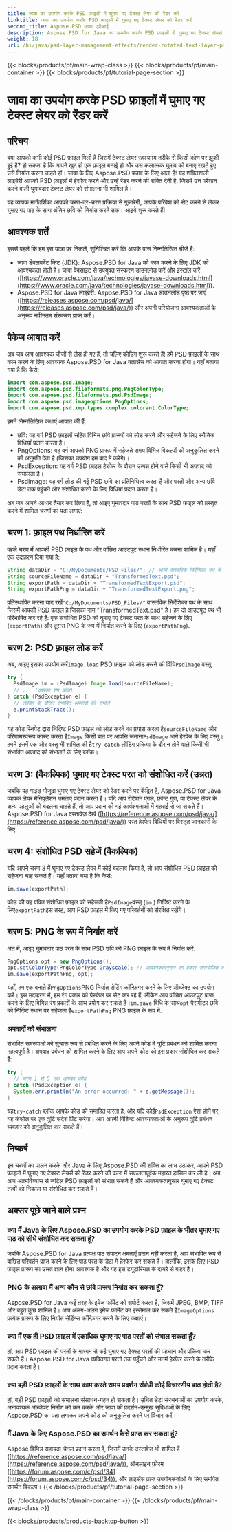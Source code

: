 ```yaml
---
title: जावा का उपयोग करके PSD फ़ाइलों में घुमाए गए टेक्स्ट लेयर को रेंडर करें
linktitle: जावा का उपयोग करके PSD फ़ाइलों में घुमाए गए टेक्स्ट लेयर को रेंडर करें
second_title: Aspose.PSD जावा एपीआई
description: Aspose.PSD for Java का उपयोग करके PSD फ़ाइलों से घुमाए गए टेक्स्ट लेयर्स को निकालने और रेंडर करने का तरीका जानें। यह चरण-दर-चरण मार्गदर्शिका सेटअप से लेकर निर्यात तक सब कुछ कवर करती है।
weight: 18
url: /hi/java/psd-layer-management-effects/render-rotated-text-layer-psd/
---
```


{{< blocks/products/pf/main-wrap-class >}}
{{< blocks/products/pf/main-container >}}
{{< blocks/products/pf/tutorial-page-section >}}

# जावा का उपयोग करके PSD फ़ाइलों में घुमाए गए टेक्स्ट लेयर को रेंडर करें

## परिचय

क्या आपको कभी कोई PSD फ़ाइल मिली है जिसमें टेक्स्ट लेयर रहस्यमय तरीके से किसी कोण पर झुकी हुई है? हो सकता है कि आपने खुद ही एक फ़ाइल बनाई हो और उस कलात्मक घुमाव को बनाए रखते हुए उसे निर्यात करना चाहते हों। जावा के लिए Aspose.PSD बचाव के लिए आता है! यह शक्तिशाली लाइब्रेरी आपको PSD फ़ाइलों में हेरफेर करने और उन्हें रेंडर करने की शक्ति देती है, जिसमें उन परेशान करने वाली घुमावदार टेक्स्ट लेयर को संभालना भी शामिल है। 

यह व्यापक मार्गदर्शिका आपको चरण-दर-चरण प्रक्रिया से गुज़ारेगी, आपके परिवेश को सेट करने से लेकर घुमाए गए पाठ के साथ अंतिम छवि को निर्यात करने तक। आइये शुरू करते हैं!

## आवश्यक शर्तें

इससे पहले कि हम इस यात्रा पर निकलें, सुनिश्चित करें कि आपके पास निम्नलिखित चीजें हैं:

- जावा डेवलपमेंट किट (JDK): Aspose.PSD for Java को काम करने के लिए JDK की आवश्यकता होती है। जावा वेबसाइट से उपयुक्त संस्करण डाउनलोड करें और इंस्टॉल करें ([https://www.oracle.com/java/technologies/javase-downloads.html](https://www.oracle.com/java/technologies/javase-downloads.html)).
- Aspose.PSD for Java लाइब्रेरी: Aspose.PSD for Java डाउनलोड पृष्ठ पर जाएँ ([https://releases.aspose.com/psd/java/](https://releases.aspose.com/psd/java/)) और अपनी परियोजना आवश्यकताओं के अनुरूप नवीनतम संस्करण प्राप्त करें।

## पैकेज आयात करें

अब जब आप आवश्यक चीजों से लैस हो गए हैं, तो चलिए कोडिंग शुरू करते हैं! हमें PSD फ़ाइलों के साथ काम करने के लिए आवश्यक Aspose.PSD for Java क्लासेस को आयात करना होगा। यहाँ बताया गया है कि कैसे:

```java
import com.aspose.psd.Image;
import com.aspose.psd.fileformats.png.PngColorType;
import com.aspose.psd.fileformats.psd.PsdImage;
import com.aspose.psd.imageoptions.PngOptions;
import com.aspose.psd.xmp.types.complex.colorant.ColorType;
```

हमने निम्नलिखित कक्षाएं आयात की हैं:

- छवि: यह वर्ग PSD फ़ाइलों सहित विभिन्न छवि प्रारूपों को लोड करने और सहेजने के लिए स्थैतिक विधियाँ प्रदान करता है।
- PngOptions: यह वर्ग आपको PNG प्रारूप में सहेजते समय विभिन्न विकल्पों को अनुकूलित करने की अनुमति देता है (जिसका उपयोग हम बाद में करेंगे)।
- PsdException: यह वर्ग PSD फ़ाइल हेरफेर के दौरान उत्पन्न होने वाले किसी भी अपवाद को संभालता है।
- PsdImage: यह वर्ग लोड की गई PSD छवि का प्रतिनिधित्व करता है और परतों और अन्य छवि डेटा तक पहुंचने और संशोधित करने के लिए विधियां प्रदान करता है।

अब जब आपने आधार तैयार कर लिया है, तो आइए घुमावदार पाठ परतों के साथ PSD फ़ाइल को प्रस्तुत करने में शामिल चरणों का पता लगाएं:

## चरण 1: फ़ाइल पथ निर्धारित करें

पहले चरण में आपकी PSD फ़ाइल के पथ और वांछित आउटपुट स्थान निर्धारित करना शामिल है। यहाँ एक उदाहरण दिया गया है:

```java
String dataDir = "C:/MyDocuments/PSD_Files/"; // अपने वास्तविक निर्देशिका पथ से बदलें
String sourceFileName = dataDir + "TransformedText.psd";
String exportPath = dataDir + "TransformedTextExport.psd";
String exportPathPng = dataDir + "TransformedTextExport.png";
```

प्रतिस्थापित करना याद रखें`"C:/MyDocuments/PSD_Files/"` वास्तविक निर्देशिका पथ के साथ जिसमें आपकी PSD फ़ाइल है जिसका नाम "TransformedText.psd" है। हम दो आउटपुट पथ भी परिभाषित कर रहे हैं: एक संशोधित PSD को घुमाए गए टेक्स्ट परत के साथ सहेजने के लिए (`exportPath`) और दूसरा PNG के रूप में निर्यात करने के लिए (`exportPathPng`).

## चरण 2: PSD फ़ाइल लोड करें

 अब, आइए इसका उपयोग करें`Image.load` PSD फ़ाइल को लोड करने की विधि`PsdImage` वस्तु:

```java
try {
  PsdImage im = (PsdImage) Image.load(sourceFileName);
  // ... (आपका शेष कोड)
} catch (PsdException e) {
  // लोडिंग के दौरान संभावित अपवादों को संभालें
  e.printStackTrace();
}
```

 यह कोड स्निपेट द्वारा निर्दिष्ट PSD फ़ाइल को लोड करने का प्रयास करता है`sourceFileName` और परिणामस्वरूप कास्ट करता है`Image` किसी बात पर आपत्ति जताना`PsdImage` आगे हेरफेर के लिए वस्तु। हमने इसमें एक और वस्तु भी शामिल की है`try-catch` लोडिंग प्रक्रिया के दौरान होने वाले किसी भी संभावित अपवाद को संभालने के लिए ब्लॉक।

## चरण 3: (वैकल्पिक) घुमाए गए टेक्स्ट परत को संशोधित करें (उन्नत)

जबकि यह गाइड मौजूदा घुमाए गए टेक्स्ट लेयर को रेंडर करने पर केंद्रित है, Aspose.PSD for Java व्यापक लेयर मैनिपुलेशन क्षमताएं प्रदान करता है। यदि आप रोटेशन एंगल, फ़ॉन्ट गुण, या टेक्स्ट लेयर के अन्य पहलुओं को बदलना चाहते हैं, तो आप प्रदान की गई कार्यक्षमताओं में गहराई से जा सकते हैं। Aspose.PSD for Java दस्तावेज़ देखें ([https://reference.aspose.com/psd/java/](https://reference.aspose.com/psd/java/)) परत हेरफेर विधियों पर विस्तृत जानकारी के लिए.

## चरण 4: संशोधित PSD सहेजें (वैकल्पिक)

यदि आपने चरण 3 में घुमाए गए टेक्स्ट लेयर में कोई बदलाव किया है, तो आप संशोधित PSD फ़ाइल को सहेजना चाह सकते हैं। यहाँ बताया गया है कि कैसे:

```java
im.save(exportPath);
```

 कोड की यह पंक्ति संशोधित फ़ाइल को सहेजती है`PsdImage`वस्तु (`im` ) निर्दिष्ट करने के लिए`exportPath`इस तरह, आप PSD फ़ाइल में किए गए परिवर्तनों को संरक्षित रखेंगे।

## चरण 5: PNG के रूप में निर्यात करें

अंत में, आइए घुमावदार पाठ परत के साथ PSD छवि को PNG फ़ाइल के रूप में निर्यात करें:

```java
PngOptions opt = new PngOptions();
opt.setColorType(PngColorType.Grayscale); // आवश्यकतानुसार रंग प्रकार समायोजित करें
im.save(exportPathPng, opt);
```

 यहाँ, हम एक बनाते हैं`PngOptions`PNG निर्यात सेटिंग कॉन्फ़िगर करने के लिए ऑब्जेक्ट का उपयोग करें। इस उदाहरण में, हम रंग प्रकार को ग्रेस्केल पर सेट कर रहे हैं, लेकिन आप वांछित आउटपुट प्राप्त करने के लिए विभिन्न रंग प्रकारों के साथ प्रयोग कर सकते हैं।`im.save` विधि के साथ`opt` पैरामीटर छवि को निर्दिष्ट स्थान पर सहेजता है`exportPathPng` PNG फ़ाइल के रूप में.

### अपवादों को संभालना

संभावित समस्याओं को सुचारू रूप से प्रबंधित करने के लिए अपने कोड में त्रुटि प्रबंधन को शामिल करना महत्वपूर्ण है। अपवाद प्रबंधन को शामिल करने के लिए आप अपने कोड को इस प्रकार संशोधित कर सकते हैं:

```java
try {
  // चरण 1 से 5 तक आपका कोड
} catch (PsdException e) {
  System.err.println("An error occurred: " + e.getMessage());
}
```

 यह`try-catch` ब्लॉक आपके कोड को समाहित करता है, और यदि कोई`PsdException` ऐसा होने पर, यह कंसोल पर एक त्रुटि संदेश प्रिंट करेगा। आप अपनी विशिष्ट आवश्यकताओं के अनुरूप त्रुटि प्रबंधन व्यवहार को अनुकूलित कर सकते हैं।

## निष्कर्ष

इन चरणों का पालन करके और Java के लिए Aspose.PSD की शक्ति का लाभ उठाकर, आपने PSD फ़ाइलों में घुमाए गए टेक्स्ट लेयर्स को रेंडर करने की कला में सफलतापूर्वक महारत हासिल कर ली है। अब आप आत्मविश्वास से जटिल PSD फ़ाइलों को संभाल सकते हैं और आवश्यकतानुसार घुमाए गए टेक्स्ट तत्वों को निकाल या संशोधित कर सकते हैं।

## अक्सर पूछे जाने वाले प्रश्न

### क्या मैं Java के लिए Aspose.PSD का उपयोग करके PSD फ़ाइल के भीतर घुमाए गए पाठ को सीधे संशोधित कर सकता हूं?

जबकि Aspose.PSD for Java प्रत्यक्ष पाठ संपादन क्षमताएँ प्रदान नहीं करता है, आप संभावित रूप से वांछित परिवर्तन प्राप्त करने के लिए पाठ परत के डेटा में हेरफेर कर सकते हैं। हालाँकि, इसके लिए PSD फ़ाइल प्रारूप का उन्नत ज्ञान होना आवश्यक है और यह इस ट्यूटोरियल के दायरे से बाहर है।

### PNG के अलावा मैं अन्य कौन से छवि प्रारूप निर्यात कर सकता हूँ?

 Aspose.PSD for Java कई तरह के इमेज फॉर्मेट को सपोर्ट करता है, जिसमें JPEG, BMP, TIFF और बहुत कुछ शामिल है। आप अलग-अलग इमेज फॉर्मेट का इस्तेमाल कर सकते हैं`ImageOptions` प्रत्येक प्रारूप के लिए निर्यात सेटिंग्स कॉन्फ़िगर करने के लिए कक्षाएं।

### क्या मैं एक ही PSD फ़ाइल में एकाधिक घुमाए गए पाठ परतों को संभाल सकता हूँ?

हां, आप PSD फ़ाइल की परतों के माध्यम से कई घुमाए गए टेक्स्ट परतों की पहचान और प्रक्रिया कर सकते हैं। Aspose.PSD for Java व्यक्तिगत परतों तक पहुँचने और उनमें हेरफेर करने के तरीके प्रदान करता है।

### क्या बड़ी PSD फ़ाइलों के साथ काम करते समय प्रदर्शन संबंधी कोई विचारणीय बात होती है?

हां, बड़ी PSD फ़ाइलों को संभालना संसाधन-गहन हो सकता है। उचित डेटा संरचनाओं का उपयोग करके, अनावश्यक ऑब्जेक्ट निर्माण को कम करके और जावा की प्रदर्शन-उन्मुख सुविधाओं के लिए Aspose.PSD का पता लगाकर अपने कोड को अनुकूलित करने पर विचार करें।

### मैं Java के लिए Aspose.PSD का समर्थन कैसे प्राप्त कर सकता हूं?

Aspose विभिन्न सहायता चैनल प्रदान करता है, जिसमें उनके दस्तावेज़ भी शामिल हैं ([https://reference.aspose.com/psd/java/](https://reference.aspose.com/psd/java/)), ऑनलाइन फ़ोरम ([https://forum.aspose.com/c/psd/34](https://forum.aspose.com/c/psd/34)), और लाइसेंस प्राप्त उपयोगकर्ताओं के लिए समर्पित समर्थन विकल्प।
{{< /blocks/products/pf/tutorial-page-section >}}

{{< /blocks/products/pf/main-container >}}
{{< /blocks/products/pf/main-wrap-class >}}

{{< blocks/products/products-backtop-button >}}
